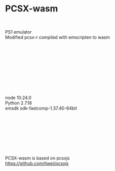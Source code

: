 # PCSX-wasm

<br>

PS1 emulator  
Modified pcsx-r compiled with emscripten to wasm  

<br><br><br><br>



<br><br><br><br>

node 10.24.0  
Python 2.7.18  
emsdk sdk-fastcomp-1.37.40-64bit  

<br><br><br>



<br><br><br>

PCSX-wasm is based on pcsxjs  
https://github.com/tjwei/pcsxjs
